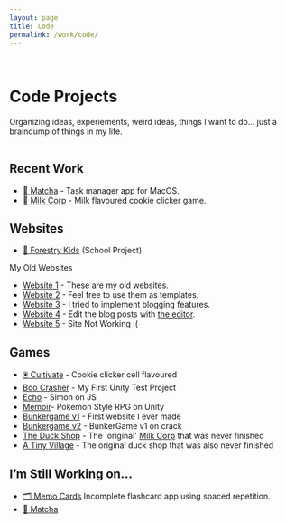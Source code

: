 ```yaml
---
layout: page
title: Code
permalink: /work/code/
---
```


<div class='flex' style='margin-top:-40px;'></div>

<div>
    <h1 id='title' style="margin-top:110px"><span>Code</span> Projects</h1>
    <p style='margin-bottom:45px;'>Organizing ideas, experiements, weird ideas, things I want to do...  just a braindump of things in my life.</p>
</div>


## Recent Work

- [🍵 Matcha][1] - Task manager app for MacOS.
- [🥛 Milk Corp][2] - Milk flavoured cookie clicker game.

## Websites

- [🌲 Forestry Kids][9] (School Project)

My Old Websites
- [Website 1][10] - These are my old websites.
- [Website 2][11] - Feel free to use them as templates.
- [Website 3][12] - I tried to implement blogging features.
- [Website 4][13] - Edit the blog posts with [the editor][14].
- [Website 5][15] - Site Not Working :(

## Games

- [🖲 Cultivate][16] - Cookie clicker cell flavoured
- [Boo Crasher][17] - My First Unity Test Project
- [Echo][18] - Simon on JS
- [Memoir][19]- Pokemon Style RPG on Unity
- [Bunkergame v1][20] - First website I ever made
- [Bunkergame v2][21] - BunkerGame v1 on crack
- [The Duck Shop][22] - The 'original' [Milk Corp][23] that was never finished
- [A Tiny Village][24] - The original duck shop that was also never finished

## I’m Still Working on…

- [🗂 Memo Cards][25]  Incomplete flashcard app using spaced repetition.
- [🍵 Matcha][26]

[1]:	https://jaysontian.github.io/Matcha/
[2]:	https://milk-crop.github.io/index.html
[3]:	https://soundcloud.com/jayson-tian
[4]:	https://soundcloud.com/jayson-tian/forgotten-promises
[5]:	https://soundcloud.com/jayson-tian/a-warm-place
[6]:	https://soundcloud.com/jayson-tian/the-best-of-us
[7]:	https://soundcloud.com/jayson-tian/all-the-best
[8]:	https://soundcloud.com/jayson-tian/somewhere-in-the-sky
[9]:	https://jaysontian.github.io/Old-Files/Forestry%20Kids/index.html
[10]:	https://jaysontian.github.io/data/websites/Previous-Sites/oldpage/index.html
[11]:	https://jaysontian.github.io/Old-Files/oldpage2/oldpage2.html
[12]:	https://jaysontian.github.io/Old-Files/oldpage3/oldpage3.html
[13]:	https://jaysontian.github.io/Old-Files/oldpage4/index.html
[14]:	https://jaysontian.github.io/Old-Files/oldpage4/editor/editor.html
[15]:	https://jaysontian.github.io/Old-Files/oldpage5/index.html
[16]:	https://jaysontian.github.io/Old-Files/cultivate/index.html
[17]:	https://jaysontian.github.io/Old-Files/games_successful/BooCrasher/index.html
[18]:	https://jaysontian.github.io/Old-Files/games_successful/Echo/echo.html
[19]:	https://jaezun.itch.io/memoir
[20]:	https://jaysontian.github.io/Old-Files/games_successful/bunkergame/bunkerv1/index.html
[21]:	https://jaysontian.github.io/Old-Files/games_successful/bunkergame/bunkerv2/index.html
[22]:	https://jaysontian.github.io/Old-Files/games_failed/theduckshop/test.html
[23]:	https://milk-crop.github.io/index.html
[24]:	https://jaysontian.github.io/Old-Files/games_failed/A%20Tiny%20Village/index.html
[25]:	https://jaysontian.github.io/Memo-Cards/
[26]:	https://jaysontian.github.io/Matcha/